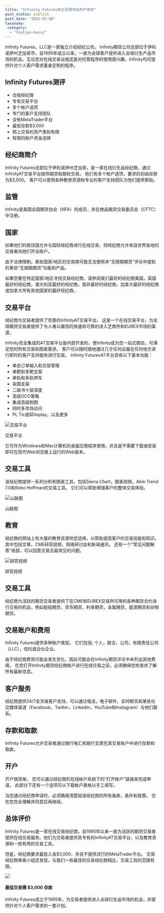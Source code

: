 ```yaml
---
title: "Infinity Futures外汇交易平台开户测评"
post_status: publish
post_date: "2022-03-08"
taxonomy:
 category: 
  - "toutiao-basic"
---
```


Infinity Futures，LLC是一家独立介绍经纪公司。 Infinity期货公司总部位于伊利诺伊州芝加哥市，自1995年成立以来，一直为全球客户提供进入全球衍生产品市场的机会。无论您对在线交易设施还是对托管程序的使用感兴趣，Infinity均可提供针对个人客户需求量身定制的程序。

## Infinity Futures测评
- 合规经纪商
- 专有交易平台
- 多个帐户选项
- 专门的客户支持团队
- 没有MetaTrader平台
- 最低存款$3,000
- 网上交易的资产类别有限
- 有限的帐户资金选择


## 经纪商简介

Infinity Futures总部位于伊利诺伊州芝加哥，是一家在线衍生品经纪商，通过InfinityAT交易平台提供期货和期权交易。 他们有多个帐户选项，要求的初始存款为$3,000。 客户可以使用各种教育资源和专业的客户支持团队为他们提供帮助。

## 监管

Infinity是美国全国期货协会（NFA）的成员，并在商品期货交易委员会（CFTC）中注册。

## 国家

如果他们的居住国允许与国际经纪商进行在线交易，则经纪商允许来自世界各地的交易者向他们开设账户。

由于法律限制，某些国家/地区的交易商可能无法使用本“无限期期货”评论中提到的某些“无限期期货”功能和产品。

如果您要在特定国家/地区寻找交易经纪商，请参阅我们最好的经纪商美国，英国最好的经纪商，澳大利亚最好的经纪商，南非最好的经纪商，加拿大最好的经纪商或加拿大所有其他国家的最好经纪商。

## 交易平台

经纪商为交易者提供了完善的InfinityAT交易平台。 这是一个在线交易平台，为全球期货交易者提供了令人难以置信的快速和可靠的进入芝商所和EUREX市场的渠道。

Infinity完全集成的AT交易平台是内部开发的，使Infinity成为您一站式商店，可满足您的所有交易和图表需求。 客户可以随时随地通过几乎任何设备在任何地方进行即时的客户支持服务进行交易。 Infinity FuturesAT平台具有以下基本功能：
- 单击订单输入和交易管理
- 单靶和多靶支架
- 单轨和多轨停车
- 突围支架
- 二级书十层深度
- 高级OCO策略
- 集成高级制图
- 同时多市场访问
- PL Tic或$Display，以及更多

![交易平台](https://cdn.fendou.la/funstoutiao/2020/11/Infinity-Futures-Review-Trading-Platform.jpg "交易平台")

交易平台

它可作为Windows和Mac计算机的桌面应用程序使用，并且是不需要下载或安装即可在现代Web浏览器上运行的Web版本。

## 交易工具

该经纪商提供一系列分析和图表工具，包括Sierra Chart，图表视频，Able Trend 7.0和Robo Hoffman的交易工具。 它们可以帮助增强客户的整体交易体验。

![山脉图](https://cdn.fendou.la/funstoutiao/2020/11/Infinity-Futures-Review-Sierra-Chart.jpg "山脉图")

山脉图

## 教育

经纪商的网站上有大量的教育资源供您选择，以帮助提高客户的交易技能和知识。 其中包括文章，CME研究视频，网络研讨会和新闻通讯。 还有一个“常见问题解答”局部，可以回答交易员最常见的问题。

![研究视频](https://cdn.fendou.la/funstoutiao/2020/11/Infinity-Futures-Review-Research-Videos.jpg "研究视频")

研究视频

## 交易工具

经纪商为活跃的期货交易者提供了在CME和EUREX交易所可用的各种期货合约进行交易的机会，例如股指期货，货币期货，利率期货，金属期货，能源期货和谷物期货。

## 交易账户和费用

Infinity Futures提供多种账户类型。 它们包括; 个人，联合，公司，有限责任公司（LLC），信托或合伙企业。

由于经纪商费用可能会发生变化，因此可能会在Infinity期货评论中未列出其他费用。 在您打开Infinity期货经纪商帐户进行在线交易之前，必须确保您检查并了解所有最新信息。

## 客户服务

经纪商提供24/7全天候客户支持，可以通过电话，电子邮件，实时聊天和某些社交媒体渠道（Facebook，Twitter，LinkedIn，YouTube和Instagram）与他们联系。

## 存款和取款

Infinity Futures允许交易者通过银行电汇和银行支票在其交易账户中进行存款和取款。

## 开户

开户很简单。 您可以通过经纪商的在线帐户系统下的“打开帐户”链接来完成申请。 此部分下还有一个选项可以下载帐户表格以手工填写。

当您通过经纪商申请时，必须确保清楚阅读经纪商的所有条款，条件和政策。 仅在您完全理解并同意后再继续。

## 总体评价

Infinity Futures是一家在线交易经纪商，自1995年以来一直为活跃的期货交易者提供在线交易服务。他们为交易者提供其专有的InfinityAT交易平台，以及教育资源和一些有用的交易工具。

但是，经纪商要求最低入金$3,000，并且不提供流行的MetaTrader平台。 交易经纪商审查小组还发现，与我们一些最佳的交易经纪商相比，交易工具的范围有限。

![](https://cdn.fendou.la/funstoutiao/2020/11/Infinity-Futures-Logo.png)

#### 最低交易需 $3,000 存款

Infinity Futures成立于1995年，为交易者提供进入全球衍生品市场的机会，并提供针对个人客户需求的一套计划。
